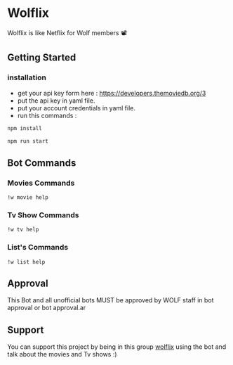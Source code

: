 # Wolflix
Wolflix is like Netflix for Wolf members 📽

## Getting Started

### installation

- get your api key form here : https://developers.themoviedb.org/3
- put the api key in yaml file.
- put your account credentials in yaml file.
- run this commands : 

```bash
npm install 
```

```bash
npm run start 
```
## Bot Commands

### Movies Commands 
```text
!w movie help
```

### Tv Show Commands 
```text
!w tv help
```

### List's Commands 
```text
!w list help
```

## Approval
This Bot and all unofficial bots MUST be approved by WOLF staff in bot approval or bot approval.ar

## Support 
You can support this project by being in this group [wolflix](http://wolf.live/wolflix?r=12500068) using the bot and talk about the movies and Tv shows :) 
